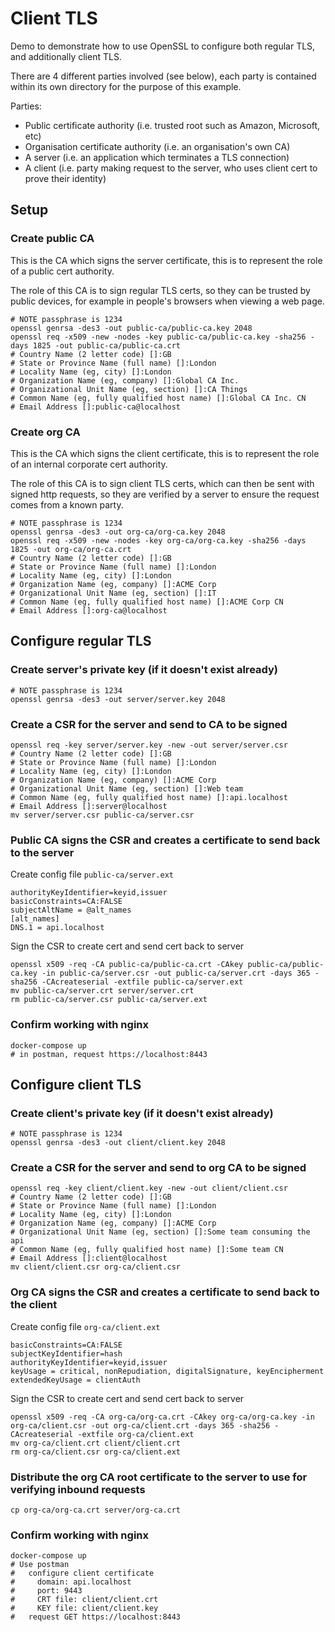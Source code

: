 # Client TLS

Demo to demonstrate how to use OpenSSL to configure both regular TLS, and additionally client TLS.

There are 4 different parties involved (see below), each party is contained within its own directory
for the purpose of this example.

Parties:
* Public certificate authority (i.e. trusted root such as Amazon, Microsoft, etc)
* Organisation certificate authority (i.e. an organisation's own CA)
* A server (i.e. an application which terminates a TLS connection)
* A client (i.e. party making request to the server, who uses client cert to prove their identity)

## Setup

### Create public CA

This is the CA which signs the server certificate, this is to represent the role of a public cert authority.

The role of this CA is to sign regular TLS certs, so they can be trusted by public devices, for example in
people's browsers when viewing a web page.

```shell
# NOTE passphrase is 1234
openssl genrsa -des3 -out public-ca/public-ca.key 2048
openssl req -x509 -new -nodes -key public-ca/public-ca.key -sha256 -days 1825 -out public-ca/public-ca.crt
# Country Name (2 letter code) []:GB
# State or Province Name (full name) []:London
# Locality Name (eg, city) []:London
# Organization Name (eg, company) []:Global CA Inc.
# Organizational Unit Name (eg, section) []:CA Things
# Common Name (eg, fully qualified host name) []:Global CA Inc. CN
# Email Address []:public-ca@localhost
```

### Create org CA

This is the CA which signs the client certificate, this is to represent the role of an internal corporate cert authority.

The role of this CA is to sign client TLS certs, which can then be sent with signed http requests, so they are verified
by a server to ensure the request comes from a known party.

```shell
# NOTE passphrase is 1234
openssl genrsa -des3 -out org-ca/org-ca.key 2048
openssl req -x509 -new -nodes -key org-ca/org-ca.key -sha256 -days 1825 -out org-ca/org-ca.crt
# Country Name (2 letter code) []:GB
# State or Province Name (full name) []:London
# Locality Name (eg, city) []:London
# Organization Name (eg, company) []:ACME Corp
# Organizational Unit Name (eg, section) []:IT
# Common Name (eg, fully qualified host name) []:ACME Corp CN
# Email Address []:org-ca@localhost
```

## Configure regular TLS

### Create server's private key (if it doesn't exist already)

```shell
# NOTE passphrase is 1234
openssl genrsa -des3 -out server/server.key 2048
```

### Create a CSR for the server and send to CA to be signed

```shell
openssl req -key server/server.key -new -out server/server.csr
# Country Name (2 letter code) []:GB
# State or Province Name (full name) []:London
# Locality Name (eg, city) []:London
# Organization Name (eg, company) []:ACME Corp
# Organizational Unit Name (eg, section) []:Web team
# Common Name (eg, fully qualified host name) []:api.localhost
# Email Address []:server@localhost
mv server/server.csr public-ca/server.csr
```

### Public CA signs the CSR and creates a certificate to send back to the server

Create config file `public-ca/server.ext`
```
authorityKeyIdentifier=keyid,issuer
basicConstraints=CA:FALSE
subjectAltName = @alt_names
[alt_names]
DNS.1 = api.localhost
```

Sign the CSR to create cert and send cert back to server
```shell
openssl x509 -req -CA public-ca/public-ca.crt -CAkey public-ca/public-ca.key -in public-ca/server.csr -out public-ca/server.crt -days 365 -sha256 -CAcreateserial -extfile public-ca/server.ext
mv public-ca/server.crt server/server.crt
rm public-ca/server.csr public-ca/server.ext
```

### Confirm working with nginx

```shell
docker-compose up
# in postman, request https://localhost:8443
```

## Configure client TLS

### Create client's private key (if it doesn't exist already)

```shell
# NOTE passphrase is 1234
openssl genrsa -des3 -out client/client.key 2048
```

### Create a CSR for the server and send to org CA to be signed

```shell
openssl req -key client/client.key -new -out client/client.csr
# Country Name (2 letter code) []:GB
# State or Province Name (full name) []:London
# Locality Name (eg, city) []:London
# Organization Name (eg, company) []:ACME Corp
# Organizational Unit Name (eg, section) []:Some team consuming the api
# Common Name (eg, fully qualified host name) []:Some team CN
# Email Address []:client@localhost
mv client/client.csr org-ca/client.csr
```

### Org CA signs the CSR and creates a certificate to send back to the client

Create config file `org-ca/client.ext`
```
basicConstraints=CA:FALSE
subjectKeyIdentifier=hash
authorityKeyIdentifier=keyid,issuer
keyUsage = critical, nonRepudiation, digitalSignature, keyEncipherment
extendedKeyUsage = clientAuth
```

Sign the CSR to create cert and send cert back to server
```shell
openssl x509 -req -CA org-ca/org-ca.crt -CAkey org-ca/org-ca.key -in org-ca/client.csr -out org-ca/client.crt -days 365 -sha256 -CAcreateserial -extfile org-ca/client.ext
mv org-ca/client.crt client/client.crt
rm org-ca/client.csr org-ca/client.ext
```

### Distribute the org CA root certificate to the server to use for verifying inbound requests

```shell
cp org-ca/org-ca.crt server/org-ca.crt
```

### Confirm working with nginx

```shell
docker-compose up
# Use postman
#   configure client certificate
#     domain: api.localhost
#     port: 9443
#     CRT file: client/client.crt
#     KEY file: client/client.key
#   request GET https://localhost:8443
```
